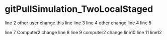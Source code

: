 # gitPullSimulation_TwoLocalStaged
line 2  other user change this line
line 3
line 4  other change line 4
line 5

line 7 Computer2 change
line 8
line 9 computer2 change
line10
line 11
line12
